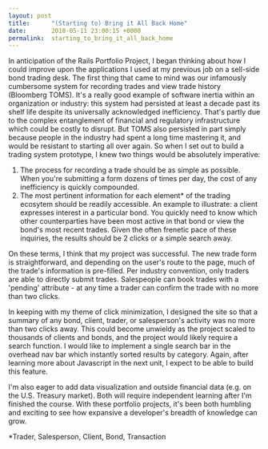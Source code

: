 ```yaml
---
layout: post
title:      "(Starting to) Bring it All Back Home"
date:       2018-05-11 23:00:15 +0000
permalink:  starting_to_bring_it_all_back_home
---
```



In anticipation of the Rails Portfolio Project, I began thinking about how I could improve upon the applications I used at my previous job on a sell-side bond trading desk. The first thing that came to mind was our infamously cumbersome system for recording trades and view trade history (Bloomberg TOMS). It's a really good example of software inertia within an organization or industry: this system had persisted at least a decade past its shelf life despite its universally acknowledged inefficiency. That's partly due to the complex entanglement of financial and regulatory infrastructure which could be costly to disrupt. But TOMS also persisted in part simply because people in the industry had spent a long time mastering it, and would be resistant to starting all over again. So when I set out to build a trading system prototype, I knew two things would be absolutely imperative:

1. The process for recording a trade should be as simple as possible. When you're submitting a form dozens of times per day, the cost of any inefficiency is quickly compounded.
2. The most pertinent information for each element* of the trading ecosytem should be readily accessible. An example to illustrate: a client expresses interest in a particular bond. You quickly need to know which other counterparties have been most active in that bond or view the bond's most recent trades. Given the often frenetic pace of these inquiries, the results should be 2 clicks or a simple search away.

On these terms, I think that my project was successful. The new trade form is straightforward, and depending on the user's route to the page, much of the trade's information is pre-filled. Per industry convention, only traders are able to directly submit trades. Salespeople can book trades with a 'pending' attribute - at any time a trader can confirm the trade with no more than two clicks.

In keeping with my theme of click minimization, I designed the site so that a summary of any bond, client, trader, or salesperson's activity was no more than two clicks away. This could become unwieldy as the project scaled to thousands of clients and bonds, and the project would likely require a search function. I would like to implement a single search bar in the overhead nav bar which instantly sorted results by category. Again, after learning more about Javascript in the next unit, I expect to be able to build this feature.

I'm also eager to add data visualization and outside financial data (e.g. on the U.S. Treasury market). Both will require independent learning after I'm finished the course. With these portfolio projects, it's been both humbling and exciting to see how expansive a developer's breadth of knowledge can grow.


*Trader, Salesperson, Client, Bond, Transaction
